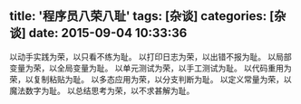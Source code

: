 title: '程序员八荣八耻'
tags: [杂谈]
categories: [杂谈]
date: 2015-09-04 10:33:36
---
以动手实践为荣，以只看不练为耻。
以打印日志为荣，以出错不报为耻。
以局部变量为荣，以全局变量为耻。
以单元测试为荣，以手工测试为耻。
以代码重用为荣，以复制粘贴为耻。
以多态应用为荣，以分支判断为耻。
以定义常量为荣，以魔法数字为耻。
以总结思考为荣，以不求甚解为耻。
